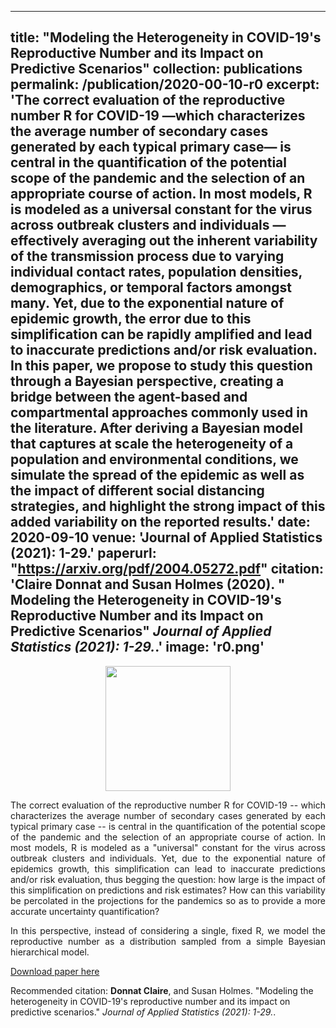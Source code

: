 
---
title: "Modeling the Heterogeneity in COVID-19's Reproductive Number and its Impact on Predictive Scenarios"
collection: publications
permalink: /publication/2020-00-10-r0
excerpt: 'The correct evaluation of the reproductive number R for COVID-19 —which
characterizes the average number of secondary cases generated by each typical primary case— is central in the quantification of the potential scope of the pandemic
and the selection of an appropriate course of action. In most models, R is modeled as a universal constant for the virus across outbreak clusters and individuals
— effectively averaging out the inherent variability of the transmission process due
to varying individual contact rates, population densities, demographics, or temporal factors amongst many. Yet, due to the exponential nature of epidemic growth,
the error due to this simplification can be rapidly amplified and lead to inaccurate
predictions and/or risk evaluation.  In this paper, we propose to study this question through a Bayesian perspective, creating a
bridge between the agent-based and compartmental approaches commonly used in
the literature. After deriving a Bayesian model that captures at scale the heterogeneity of a population and environmental conditions, we simulate the spread of the
epidemic as well as the impact of different social distancing strategies, and highlight
the strong impact of this added variability on the reported results.'
date: 2020-09-10
venue: 'Journal of Applied Statistics (2021): 1-29.'
paperurl: "https://arxiv.org/pdf/2004.05272.pdf"
citation: 'Claire Donnat and Susan Holmes (2020). &quot; Modeling the Heterogeneity in COVID-19's Reproductive Number and its Impact on Predictive Scenarios&quot; <i>Journal of Applied Statistics (2021): 1-29.</i>.'
image: 'r0.png'
---

<p align="center">
<img src="{{ site.baseurl }}/images/r0.png" alt="" width="200" height="200" />
</p>


<p><div style="text-align: justify"> 
The correct evaluation of the reproductive number R for COVID-19 -- 
which characterizes the average number of secondary cases generated by each typical primary case -- 
is central in the quantification of the potential scope of the pandemic and the selection of an appropriate course of action. 
In most models, R is modeled as a "universal" constant for the virus across outbreak clusters and individuals. Yet, due to the exponential nature of epidemics growth, 
this simplification can lead to inaccurate predictions and/or risk evaluation, thus begging the question: 
how large is the impact of this simplification on predictions and risk estimates? 
How can this variability be percolated in the projections for the pandemics so as to provide a more accurate uncertainty 
quantification? 

In this perspective, instead of considering a single, fixed R,
 we model the reproductive number as a distribution sampled from a simple Bayesian hierarchical model. 
</div></p>

[Download paper here](https://arxiv.org/pdf/2004.05272.pdf)

Recommended citation: __Donnat Claire__, and Susan Holmes.  "Modeling the heterogeneity in COVID-19's reproductive number and its impact on predictive scenarios." <i>Journal of Applied Statistics (2021): 1-29.</i>.
